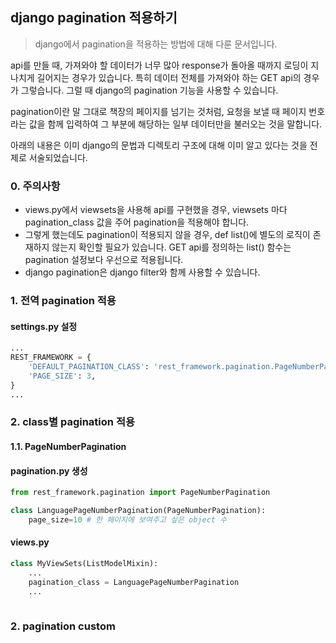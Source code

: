 ## django pagination 적용하기

> django에서 pagination을 적용하는 방법에 대해 다룬 문서입니다.

api를 만들 때, 가져와야 할 데이터가 너무 많아 response가 돌아올 때까지 로딩이 지나치게 길어지는 경우가 있습니다. 특히 데이터 전체를 가져와야 하는 GET api의 경우가 그렇습니다. 그럴 때 django의 pagination 기능을 사용할 수 있습니다. 

pagination이란 말 그대로 책장의 페이지를 넘기는 것처럼, 요청을 보낼 때 페이지 번호라는 값을 함께 입력하여 그 부분에 해당하는 일부 데이터만을 불러오는 것을 말합니다.

아래의 내용은 이미 django의 문법과 디렉토리 구조에 대해 이미 알고 있다는 것을 전제로 서술되었습니다.

### 0. 주의사항

-  views.py에서 viewsets을 사용해 api를 구현했을 경우, viewsets 마다 pagination_class 값을 주어 pagination을 적용해야 합니다.
- 그렇게 했는데도 pagination이 적용되지 않을 경우, def list()에 별도의 로직이 존재하지 않는지 확인할 필요가 있습니다.  GET api를 정의하는 list() 함수는 pagination 설정보다 우선으로 적용됩니다. 
- django pagination은 django filter와 함께 사용할 수 있습니다.  



### 1. 전역 pagination 적용

#### settings.py 설정

```python
...
REST_FRAMEWORK = {
    'DEFAULT_PAGINATION_CLASS': 'rest_framework.pagination.PageNumberPagination',
    'PAGE_SIZE': 3,
}
...
```



### 2. class별 pagination 적용

#### 1.1. PageNumberPagination

#### pagination.py 생성

```python
from rest_framework.pagination import PageNumberPagination

class LanguagePageNumberPagination(PageNumberPagination):
    page_size=10 # 한 페이지에 보여주고 싶은 object 수
```

#### views.py

````python
class MyViewSets(ListModelMixin):
    ...
    pagination_class = LanguagePageNumberPagination
    ...
    
````



### 2. pagination custom

```python

```

